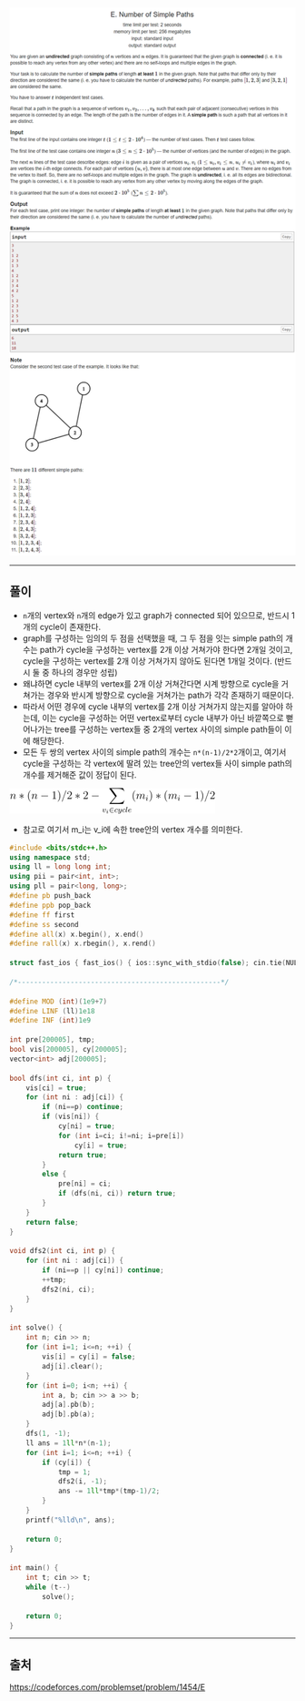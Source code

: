 ![이미지](../images/codeforces.com_problemset_problem_1454_E.png)

---
## 풀이
* `n`개의 vertex와 `n`개의 edge가 있고 graph가 connected 되어 있으므로, 반드시 1개의 cycle이 존재한다.
* graph를 구성하는 임의의 두 점을 선택했을 때, 그 두 점을 잇는 simple path의 개수는 path가 cycle을 구성하는 vertex를 2개 이상 거쳐가야 한다면 2개일 것이고, cycle을 구성하는 vertex를 2개 이상 거쳐가지 않아도 된다면 1개일 것이다. (반드시 둘 중 하나의 경우만 성립)
* 왜냐하면 cycle 내부의 vertex를 2개 이상 거쳐간다면 시계 방향으로 cycle을 거쳐가는 경우와 반시계 방향으로 cycle을 거쳐가는 path가 각각 존재하기 때문이다.
* 따라서 어떤 경우에 cycle 내부의 vertex를 2개 이상 거쳐가지 않는지를 알아야 하는데, 이는 cycle을 구성하는 어떤 vertex로부터 cycle 내부가 아닌 바깥쪽으로 뻗어나가는 tree를 구성하는 vertex들 중 2개의 vertex 사이의 simple path들이 이에 해당한다.
* 모든 두 쌍의 vertex 사이의 simple path의 개수는 `n*(n-1)/2*2`개이고, 여기서 cycle을 구성하는 각 vertex에 딸려 있는 tree안의 vertex들 사이 simple path의 개수를 제거해준 값이 정답이 된다.

![1454E_1](../images/1454E_1.png)
* 참고로 여기서 m_i는 v_i에 속한 tree안의 vertex 개수를 의미한다.


```cpp
#include <bits/stdc++.h>
using namespace std;
using ll = long long int;
using pii = pair<int, int>;
using pll = pair<long, long>;
#define pb push_back
#define ppb pop_back
#define ff first
#define ss second
#define all(x) x.begin(), x.end()
#define rall(x) x.rbegin(), x.rend()
 
struct fast_ios { fast_ios() { ios::sync_with_stdio(false); cin.tie(NULL); } } fast_ios_;
 
/*--------------------------------------------------*/
 
#define MOD (int)(1e9+7)
#define LINF (ll)1e18
#define INF (int)1e9
 
int pre[200005], tmp;
bool vis[200005], cy[200005];
vector<int> adj[200005];
 
bool dfs(int ci, int p) {
	vis[ci] = true;
	for (int ni : adj[ci]) {
		if (ni==p) continue;
		if (vis[ni]) {
			cy[ni] = true;
			for (int i=ci; i!=ni; i=pre[i])
				cy[i] = true;
			return true;
		}
		else {
			pre[ni] = ci;
			if (dfs(ni, ci)) return true;
		}
	}
	return false;
}
 
void dfs2(int ci, int p) {
	for (int ni : adj[ci]) {
		if (ni==p || cy[ni]) continue;
		++tmp;
		dfs2(ni, ci);
	}
}
 
int solve() {
	int n; cin >> n;
	for (int i=1; i<=n; ++i) {
		vis[i] = cy[i] = false;
		adj[i].clear();
	}
	for (int i=0; i<n; ++i) {
		int a, b; cin >> a >> b;
		adj[a].pb(b);
		adj[b].pb(a);
	}
	dfs(1, -1);
	ll ans = 1ll*n*(n-1);
	for (int i=1; i<=n; ++i) {
		if (cy[i]) {
			tmp = 1;
			dfs2(i, -1);
			ans -= 1ll*tmp*(tmp-1)/2;
		}
	}
	printf("%lld\n", ans);
 
	return 0;
}
 
int main() {
	int t; cin >> t;
	while (t--)
		solve();
 
	return 0;
}
```

---
## 출처
https://codeforces.com/problemset/problem/1454/E